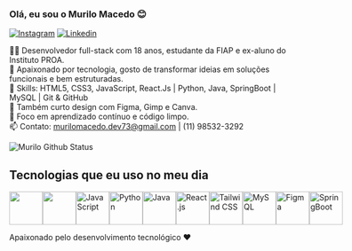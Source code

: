 
### Olá, eu sou o Murilo Macedo 😊

[![Instagram]( 	https://img.shields.io/badge/Instagram-E4405F?style=for-the-badge&logo=instagram&logoColor=white)](https://www.instagram.com/_murilodev/)
[![Linkedin]( 	https://img.shields.io/badge/LinkedIn-0077B5?style=for-the-badge&logo=linkedin&logoColor=white)](https://www.linkedin.com/in/murilo-macedo-8b1567316/)

👨‍💻 Desenvolvedor full-stack com 18 anos, estudante da FIAP e ex-aluno do Instituto PROA. <br>
🚀 Apaixonado por tecnologia, gosto de transformar ideias em soluções funcionais e bem estruturadas. <br>
🧠 Skills: HTML5, CSS3, JavaScript, React.Js | Python, Java, SpringBoot | MySQL | Git & GitHub <br>
🎨 Também curto design com Figma, Gimp e Canva. <br>
🎯 Foco em aprendizado contínuo e código limpo. <br>
📫 Contato: murilomacedo.dev73@gmail.com | (11) 98532-3292



![Murilo Github Status](https://github-readme-stats.vercel.app/api?username=MuriloMacedoSilva&show_icons=true&theme=onedark)

## Tecnologias que eu uso no meu dia

<div style="display: flex"><br>
  <img aling="center" width="60px" src="https://cdn.jsdelivr.net/gh/devicons/devicon@latest/icons/html5/html5-original.svg" />
  <img aling="center" width="60px" src="https://cdn.jsdelivr.net/gh/devicons/devicon@latest/icons/css3/css3-original.svg" />
  <img aling="center" width="60px" alt="JavaScript" src="https://cdn.jsdelivr.net/gh/devicons/devicon@latest/icons/javascript/javascript-original.svg">
  <img aling="center" width="60px" alt="Python" src="https://cdn.jsdelivr.net/gh/devicons/devicon@latest/icons/python/python-original.svg">
  <img aling="center" width="60px" alt="Java" src="https://cdn.jsdelivr.net/gh/devicons/devicon@latest/icons/java/java-original.svg">
  <img aling="center" width="60px" alt="React.js" src="https://cdn.jsdelivr.net/gh/devicons/devicon@latest/icons/react/react-original.svg">
  <img aling="center" width="60px" alt="Tailwind CSS" src="https://cdn.jsdelivr.net/gh/devicons/devicon@latest/icons/tailwindcss/tailwindcss-original.svg">
  <img aling="center" width="60px" alt="MySQL" src="https://cdn.jsdelivr.net/gh/devicons/devicon@latest/icons/mysql/mysql-original-wordmark.svg">
  <img aling="center" width="60px" alt="Figma" src="https://cdn.jsdelivr.net/gh/devicons/devicon@latest/icons/figma/figma-original.svg">
  <img aling="center" width="60px" alt="SpringBoot" src="https://cdn.jsdelivr.net/gh/devicons/devicon@latest/icons/spring/spring-original.svg">
</div>

Apaixonado pelo desenvolvimento tecnológico ❤️
